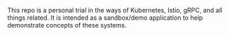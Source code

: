 
This repo is a personal trial in the ways of Kubernetes, Istio, gRPC, and all things related. It is intended as a sandbox/demo application to help demonstrate concepts of these systems.
